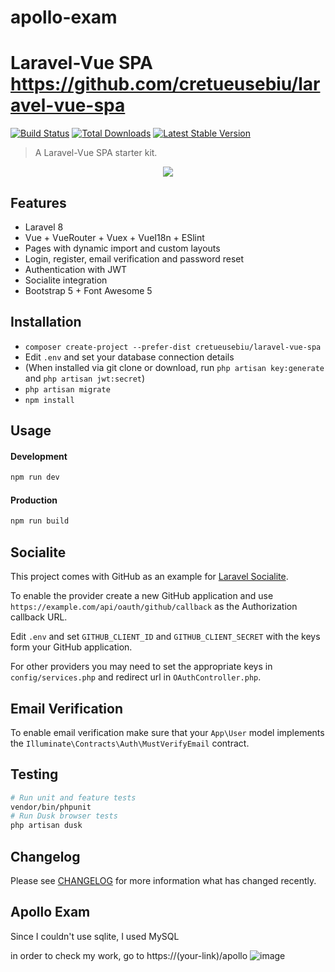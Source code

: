 # apollo-exam
# Laravel-Vue SPA https://github.com/cretueusebiu/laravel-vue-spa

<a href="https://github.com/cretueusebiu/laravel-vue-spa/actions"><img src="https://github.com/cretueusebiu/laravel-vue-spa/workflows/tests/badge.svg" alt="Build Status"></a>
<a href="https://packagist.org/packages/cretueusebiu/laravel-vue-spa"><img src="https://poser.pugx.org/cretueusebiu/laravel-vue-spa/d/total.svg" alt="Total Downloads"></a>
<a href="https://packagist.org/packages/cretueusebiu/laravel-vue-spa"><img src="https://poser.pugx.org/cretueusebiu/laravel-vue-spa/v/stable.svg" alt="Latest Stable Version"></a>

> A Laravel-Vue SPA starter kit.
<p align="center">
<img src="https://i.imgur.com/NHFTsGt.png">
</p>

## Features

- Laravel 8
- Vue + VueRouter + Vuex + VueI18n + ESlint
- Pages with dynamic import and custom layouts
- Login, register, email verification and password reset
- Authentication with JWT
- Socialite integration
- Bootstrap 5 + Font Awesome 5

## Installation

- `composer create-project --prefer-dist cretueusebiu/laravel-vue-spa`
- Edit `.env` and set your database connection details
- (When installed via git clone or download, run `php artisan key:generate` and `php artisan jwt:secret`)
- `php artisan migrate`
- `npm install`

## Usage

#### Development

```bash
npm run dev
```

#### Production

```bash
npm run build
```

## Socialite

This project comes with GitHub as an example for [Laravel Socialite](https://laravel.com/docs/5.8/socialite).

To enable the provider create a new GitHub application and use `https://example.com/api/oauth/github/callback` as the Authorization callback URL.

Edit `.env` and set `GITHUB_CLIENT_ID` and `GITHUB_CLIENT_SECRET` with the keys form your GitHub application.

For other providers you may need to set the appropriate keys in `config/services.php` and redirect url in `OAuthController.php`.

## Email Verification

To enable email verification make sure that your `App\User` model implements the `Illuminate\Contracts\Auth\MustVerifyEmail` contract.

## Testing

```bash
# Run unit and feature tests
vendor/bin/phpunit
# Run Dusk browser tests
php artisan dusk
```

## Changelog

Please see [CHANGELOG](CHANGELOG.md) for more information what has changed recently.

## Apollo Exam

Since I couldn't use sqlite, I used MySQL

in order to check my work, go to https://(your-link)/apollo
![image](https://user-images.githubusercontent.com/47744691/172178736-6bfbf005-65f4-49e1-8898-b28b734b265e.png)

